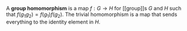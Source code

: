 A **group homomorphism** is a map $f: G\to H$ for [[group]]s $G$ and $H$ such that $f(g_1g_2)=f(g_1)f(g_2)$. The trivial homomorphism is a map that sends everything to the identity element in $H$.

